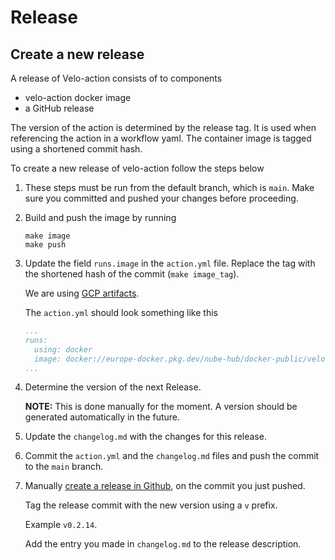 # Release

## Create a new release

A release of Velo-action consists of to components

- velo-action docker image
- a GitHub release

The version of the action is determined by the release tag. It is used when
referencing the action in a workflow yaml. The container image is tagged
using a shortened commit hash.

To create a new release of velo-action follow the steps below

1. These steps must be run from the default branch, which is `main`. Make sure
   you committed and pushed your changes before proceeding.

2. Build and push the image by running

   ```shell
   make image
   make push
   ```

3. Update the field `runs.image` in the `action.yml` file. Replace the tag
   with the shortened hash of the commit (`make image_tag`).

   We are using [GCP artifacts](https://console.cloud.google.com/artifacts/browse/nube-hub?project=nube-hub).

   The `action.yml` should look something like this

   ```yaml
   ...
   runs:
     using: docker
     image: docker://europe-docker.pkg.dev/nube-hub/docker-public/velo-action:1234567
   ...
   ```

4. Determine the version of the next Release.

   **NOTE:** This is done manually for the moment. A version should be generated automatically
   in the future.

5. Update the `changelog.md` with the changes for this release.

6. Commit the `action.yml` and the `changelog.md` files and push the commit to the `main` branch.

7. Manually [create a release in Github](https://github.com/kolonialno/velo-action/releases), on
   the commit you just pushed.

   Tag the release commit with the new version using a `v` prefix.

   Example `v0.2.14`.

   Add the entry you made in `changelog.md` to the release description.
